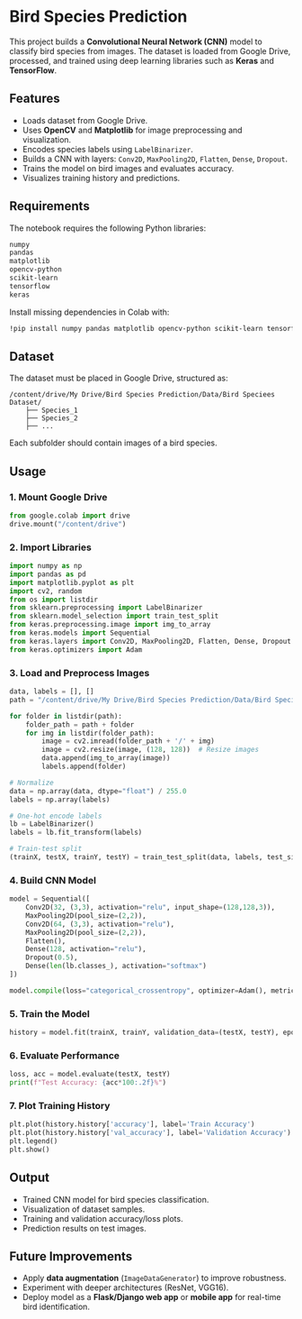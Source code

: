 # Bird Species Prediction  

This project builds a **Convolutional Neural Network (CNN)** model to classify bird species from images. The dataset is loaded from Google Drive, processed, and trained using deep learning libraries such as **Keras** and **TensorFlow**.  

## Features  
- Loads dataset from Google Drive.  
- Uses **OpenCV** and **Matplotlib** for image preprocessing and visualization.  
- Encodes species labels using `LabelBinarizer`.  
- Builds a CNN with layers: `Conv2D`, `MaxPooling2D`, `Flatten`, `Dense`, `Dropout`.  
- Trains the model on bird images and evaluates accuracy.  
- Visualizes training history and predictions.  

## Requirements  
The notebook requires the following Python libraries:  
```bash
numpy  
pandas  
matplotlib  
opencv-python  
scikit-learn  
tensorflow  
keras  
```

Install missing dependencies in Colab with:  
```bash
!pip install numpy pandas matplotlib opencv-python scikit-learn tensorflow keras
```

## Dataset  
The dataset must be placed in Google Drive, structured as:  
```
/content/drive/My Drive/Bird Species Prediction/Data/Bird Speciees Dataset/
    ├── Species_1
    ├── Species_2
    ├── ...
```

Each subfolder should contain images of a bird species.  

## Usage  

### 1. Mount Google Drive  
```python
from google.colab import drive
drive.mount("/content/drive")
```

### 2. Import Libraries  
```python
import numpy as np
import pandas as pd
import matplotlib.pyplot as plt
import cv2, random
from os import listdir
from sklearn.preprocessing import LabelBinarizer
from sklearn.model_selection import train_test_split
from keras.preprocessing.image import img_to_array
from keras.models import Sequential
from keras.layers import Conv2D, MaxPooling2D, Flatten, Dense, Dropout
from keras.optimizers import Adam
```

### 3. Load and Preprocess Images  
```python
data, labels = [], []
path = "/content/drive/My Drive/Bird Species Prediction/Data/Bird Speciees Dataset/"

for folder in listdir(path):
    folder_path = path + folder
    for img in listdir(folder_path):
        image = cv2.imread(folder_path + '/' + img)
        image = cv2.resize(image, (128, 128))  # Resize images
        data.append(img_to_array(image))
        labels.append(folder)

# Normalize
data = np.array(data, dtype="float") / 255.0
labels = np.array(labels)

# One-hot encode labels
lb = LabelBinarizer()
labels = lb.fit_transform(labels)

# Train-test split
(trainX, testX, trainY, testY) = train_test_split(data, labels, test_size=0.2)
```

### 4. Build CNN Model  
```python
model = Sequential([
    Conv2D(32, (3,3), activation="relu", input_shape=(128,128,3)),
    MaxPooling2D(pool_size=(2,2)),
    Conv2D(64, (3,3), activation="relu"),
    MaxPooling2D(pool_size=(2,2)),
    Flatten(),
    Dense(128, activation="relu"),
    Dropout(0.5),
    Dense(len(lb.classes_), activation="softmax")
])

model.compile(loss="categorical_crossentropy", optimizer=Adam(), metrics=["accuracy"])
```

### 5. Train the Model  
```python
history = model.fit(trainX, trainY, validation_data=(testX, testY), epochs=20, batch_size=32)
```

### 6. Evaluate Performance  
```python
loss, acc = model.evaluate(testX, testY)
print(f"Test Accuracy: {acc*100:.2f}%")
```

### 7. Plot Training History  
```python
plt.plot(history.history['accuracy'], label='Train Accuracy')
plt.plot(history.history['val_accuracy'], label='Validation Accuracy')
plt.legend()
plt.show()
```

## Output  
- Trained CNN model for bird species classification.  
- Visualization of dataset samples.  
- Training and validation accuracy/loss plots.  
- Prediction results on test images.  

## Future Improvements  
- Apply **data augmentation** (`ImageDataGenerator`) to improve robustness.  
- Experiment with deeper architectures (ResNet, VGG16).  
- Deploy model as a **Flask/Django web app** or **mobile app** for real-time bird identification.  
